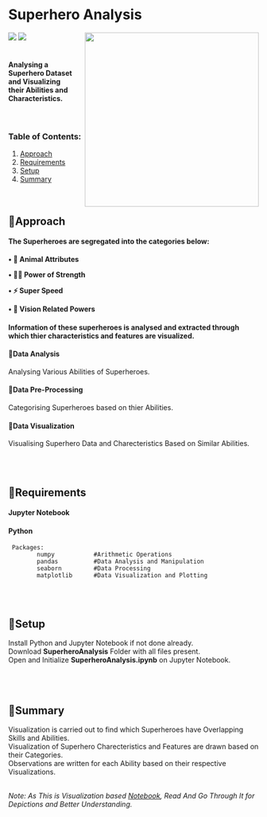# Superhero Analysis  

<img src="https://img.shields.io/badge/-Jupyter%20Notebook-orange"> <img src="https://img.shields.io/badge/Language-Python-%23ffff62">
<img align="right" src="https://github.com/GarethSequeira/Superhero-Analysis/blob/main/SuperheroAnalysis/Images/SuperheroSq.gif" width="350">   
<br>
  
#### Analysing a Superhero Dataset and Visualizing <br> their Abilities and Characteristics.
<br>

### Table of Contents:  
1. [Approach](#Approach)  
2. [Requirements](#Requirements)  
3. [Setup](#Setup)  
4. [Summary](#Summary)  
<br><br>  

## 🔸Approach
#### The Superheroes are segregated into the categories below: 

   **• 🐺 Animal Attributes**  
    
   **• 💪🏻 Power of Strength**  
    
   **• ⚡ Super Speed**
    
   **• 👀 Vision Related Powers**  

#### Information of these superheroes is analysed and extracted through which thier characteristics and features are visualized.  
  
#### 🔸Data Analysis  
Analysing Various Abilities of Superheroes.  
#### 🔸Data Pre-Processing  
Categorising Superheroes based on thier Abilities.
#### 🔸Data Visualization  
Visualising Superhero Data and Charecteristics Based on Similar Abilities.  
  
<br><br>  
  
## 🔸Requirements  
#### Jupyter Notebook  
#### Python  
     Packages:  
            numpy           #Arithmetic Operations  
            pandas          #Data Analysis and Manipulation  
            seaborn         #Data Processing
            matplotlib      #Data Visualization and Plotting  
   
<br><br>  
  
## 🔸Setup  
Install Python and Jupyter Notebook if not done already.  
Download **SuperheroAnalysis** Folder with all files present.   
Open and Initialize **SuperheroAnalysis.ipynb** on Jupyter Notebook.  
<br><br><br>    
  
## 🔸Summary  
Visualization is carried out to find which Superheroes have Overlapping Skills and Abilities.  
Visualization of Superhero Charecteristics and Features are drawn based on their Categories.  
Observations are written for each Ability based on their respective Visualizations.  
<br>

*Note: As This is Visualization based [Notebook](https://github.com/GarethSequeira/Credit-Card-Fraud-Analysis/blob/main/CreditCardFraudAnalysis/CreditCardFraudAnalysis.ipynb), Read And Go Through It for Depictions and Better Understanding.*  
